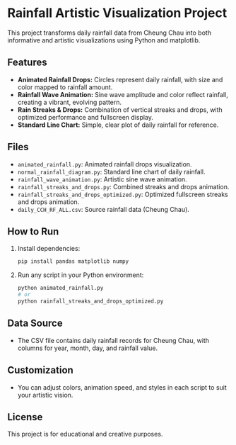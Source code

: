# Rainfall Artistic Visualization Project

This project transforms daily rainfall data from Cheung Chau into both informative and artistic visualizations using Python and matplotlib.

## Features
- **Animated Rainfall Drops:** Circles represent daily rainfall, with size and color mapped to rainfall amount.
- **Rainfall Wave Animation:** Sine wave amplitude and color reflect rainfall, creating a vibrant, evolving pattern.
- **Rain Streaks & Drops:** Combination of vertical streaks and drops, with optimized performance and fullscreen display.
- **Standard Line Chart:** Simple, clear plot of daily rainfall for reference.

## Files
- `animated_rainfall.py`: Animated rainfall drops visualization.
- `normal_rainfall_diagram.py`: Standard line chart of daily rainfall.
- `rainfall_wave_animation.py`: Artistic sine wave animation.
- `rainfall_streaks_and_drops.py`: Combined streaks and drops animation.
- `rainfall_streaks_and_drops_optimized.py`: Optimized fullscreen streaks and drops animation.
- `daily_CCH_RF_ALL.csv`: Source rainfall data (Cheung Chau).

## How to Run
1. Install dependencies:
   ```bash
   pip install pandas matplotlib numpy
   ```
2. Run any script in your Python environment:
   ```bash
   python animated_rainfall.py
   # or
   python rainfall_streaks_and_drops_optimized.py
   ```

## Data Source
- The CSV file contains daily rainfall records for Cheung Chau, with columns for year, month, day, and rainfall value.

## Customization
- You can adjust colors, animation speed, and styles in each script to suit your artistic vision.

## License
This project is for educational and creative purposes.

